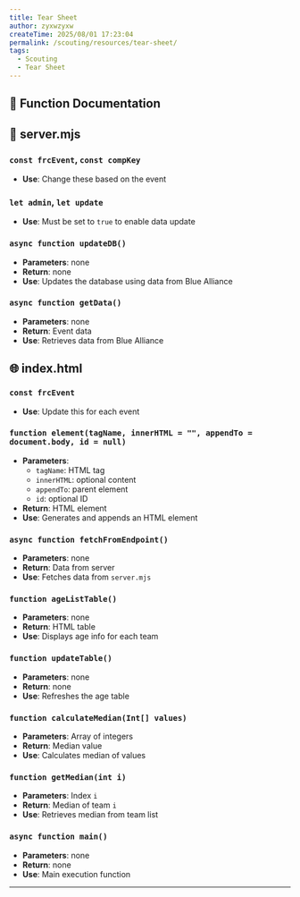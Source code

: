 ```yaml
---
title: Tear Sheet
author: zyxwzyxw
createTime: 2025/08/01 17:23:04
permalink: /scouting/resources/tear-sheet/
tags:
  - Scouting
  - Tear Sheet
---
```


## 🧠 Function Documentation

## 📁 server.mjs

### `const frcEvent`, `const compKey`

- **Use**: Change these based on the event

### `let admin`, `let update`

- **Use**: Must be set to `true` to enable data update

### `async function updateDB()`

- **Parameters**: none  
- **Return**: none  
- **Use**: Updates the database using data from Blue Alliance

### `async function getData()`

- **Parameters**: none  
- **Return**: Event data  
- **Use**: Retrieves data from Blue Alliance

## 🌐 index.html

### `const frcEvent`

- **Use**: Update this for each event

### `function element(tagName, innerHTML = "", appendTo = document.body, id = null)`

- **Parameters**:
  - `tagName`: HTML tag
  - `innerHTML`: optional content
  - `appendTo`: parent element
  - `id`: optional ID
- **Return**: HTML element  
- **Use**: Generates and appends an HTML element

### `async function fetchFromEndpoint()`

- **Parameters**: none  
- **Return**: Data from server  
- **Use**: Fetches data from `server.mjs`

### `function ageListTable()`

- **Parameters**: none  
- **Return**: HTML table  
- **Use**: Displays age info for each team

### `function updateTable()`

- **Parameters**: none  
- **Return**: none  
- **Use**: Refreshes the age table

### `function calculateMedian(Int[] values)`

- **Parameters**: Array of integers  
- **Return**: Median value  
- **Use**: Calculates median of values

### `function getMedian(int i)`

- **Parameters**: Index `i`  
- **Return**: Median of team `i`  
- **Use**: Retrieves median from team list

### `async function main()`

- **Parameters**: none  
- **Return**: none  
- **Use**: Main execution function

---
